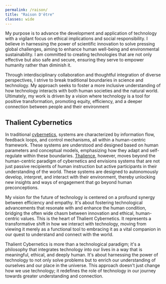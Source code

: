 ```yaml
---
permalink: /raison/
title: "Raison D'être"
classes: wide
---
```


My purpose is to advance the development and application of technology with a vigilant focus on ethical implications and social responsibility. I believe in harnessing the power of scientific innovation to solve pressing global challenges, aiming to enhance human well-being and environmental sustainability. I am committed to creating technologies that are not only effective but also safe and secure, ensuring they serve to empower humanity rather than diminish it. 

Through interdisciplinary collaboration and thoughtful integration of diverse perspectives, I strive to break traditional boundaries in science and technology. My approach seeks to foster a more inclusive understanding of how technology interacts with both human societies and the natural world. Ultimately, my work is driven by a vision where technology is a tool for positive transformation, promoting equity, efficiency, and a deeper connection between people and their environment

## Thalient Cybernetics

In traditional [cybernetics](https://en.wikipedia.org/wiki/Cybernetics:_Or_Control_and_Communication_in_the_Animal_and_the_Machine), systems are characterized by information flow, feedback loops, and control mechanisms, all within a human-centric framework. These systems are understood and designed based on human parameters and conceptual models, emphasizing how they adapt and self-regulate within these boundaries. [Thalience](https://www.kschroeder.com/my-books/ventus/thalience), however, moves beyond the human-centric paradigm of cybernetics and envisions systems that are not just passive recipients of human instruction but active participants in their understanding of the world. These systems are designed to autonomously develop, interpret, and interact with their environment, thereby unlocking new insights and ways of engagement that go beyond human preconceptions.

My vision for the future of technology is centered on a profound synergy between efficiency and empathy. It's about fostering technological advancements that resonate with and enhance the human condition, bridging the often wide chasm between innovation and ethical, human-centric values. This is the heart of Thalient Cybernetics. It represents a transformative shift in how we interact with technology, moving from viewing it merely as a functional tool to embracing it as a vital companion in our quest to understand and connect with the world.

Thalient Cybernetics is more than a technological paradigm; it's a philosophy that integrates technology into our lives in a way that is meaningful, ethical, and deeply human. It's about harnessing the power of technology to not only solve problems but to enrich our understanding of ourselves and our place in the universe. This approach doesn't just change how we use technology; it redefines the role of technology in our journey towards greater understanding and connection.